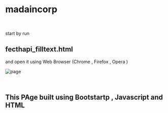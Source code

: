 # madaincorp

</BR>

start by run  <h2>fecthapi_filltext.html</h2> and open it using Web Browser (Chrome , Firefox , Opera )
</br>

![page](https://github.com/Bashar-Othman/madaincorp/assets/26125735/8e4f7e09-9cf0-4f29-baae-d1de113c2ca2)


</br>
<h2>This PAge built using  Bootstartp , Javascript and HTML </h2>
